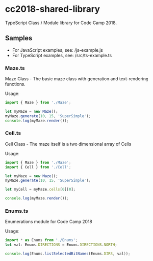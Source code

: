 # cc2018-shared-library
TypeScript Class / Module library for Code Camp 2018.

## Samples
* For JavaScript examples, see: <project-root>/js-example.js
* For TypeScript examples, see: <project-root>/src/ts-example.ts

### Maze.ts
Maze Class - The basic maze class with generation and text-rendering functions.

Usage:

```typescript
import { Maze } from './Maze';

let myMaze = new Maze();
myMaze.generate(10, 15, 'SuperSimple');
console.log(myMaze.render());
```

### Cell.ts
Cell Class - The maze itself is a two dimensional array of Cells

Usage: 

```typescript
import { Maze } from './Maze';
import { Cell } from './Cell';

let myMaze = new Maze();
myMaze.generate(10, 15, 'SuperSimple');

let myCell = myMaze.cells[0][0];

console.log(myMaze.render());
```

### Enums.ts
Enumerations module for Code Camp 2018

Usage:

```typescript
import * as Enums from './Enums';
let val: Enums.DIRECTIONS = Enums.DIRECTIONS.NORTH;

console.log(Enums.listSelectedBitNames(Enums.DIRS, val));
```

